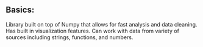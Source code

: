 ## Basics:
Library built on top of Numpy that allows for fast analysis and data cleaning. Has built in visualization features. Can work with data from variety of sources including strings, functions, and numbers.
